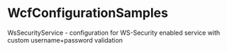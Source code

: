 WcfConfigurationSamples
=======================

WsSecurityService - configuration for WS-Security enabled service with custom username+password validation
